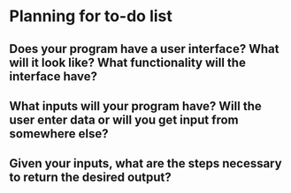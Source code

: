 # Planning for to-do list
## Does your program have a user interface? What will it look like? What functionality will the interface have?
## What inputs will your program have? Will the user enter data or will you get input from somewhere else?
## Given your inputs, what are the steps necessary to return the desired output?
